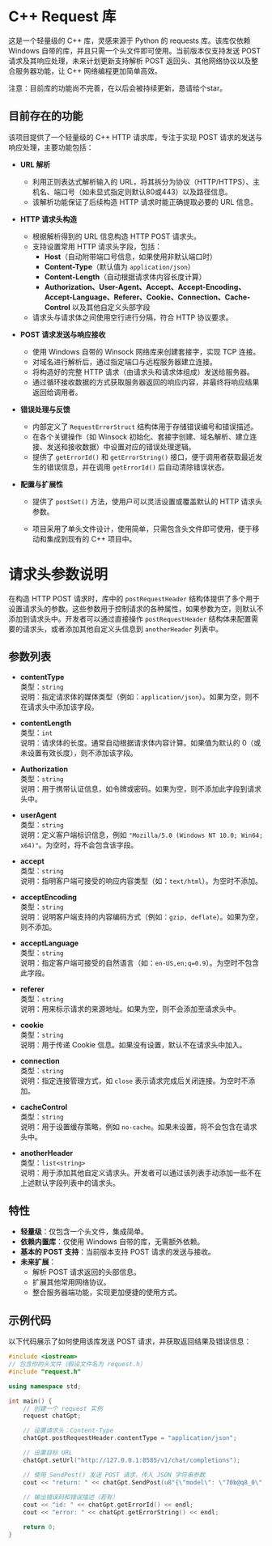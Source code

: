 # C++ Request 库

这是一个轻量级的 C++ 库，灵感来源于 Python 的 requests 库。该库仅依赖 Windows 自带的库，并且只需一个头文件即可使用。当前版本仅支持发送 POST 请求及其响应处理，未来计划更新支持解析 POST 返回头、其他网络协议以及整合服务器功能，让 C++ 网络编程更加简单高效。

注意：目前库的功能尚不完善，在以后会被持续更新，恳请给个star。

## 目前存在的功能

该项目提供了一个轻量级的 C++ HTTP 请求库，专注于实现 POST 请求的发送与响应处理，主要功能包括：

- **URL 解析**

  - 利用正则表达式解析输入的 URL，将其拆分为协议（HTTP/HTTPS）、主机名、端口号（如未显式指定则默认80或443）以及路径信息。
  - 该解析功能保证了后续构造 HTTP 请求时能正确提取必要的 URL 信息。

- **HTTP 请求头构造**

  - 根据解析得到的 URL 信息构造 HTTP POST 请求头。
  - 支持设置常用 HTTP 请求头字段，包括：
    - **Host**（自动附带端口号信息，如果使用非默认端口时）
    - **Content-Type**（默认值为 `application/json`）
    - **Content-Length**（自动根据请求体内容长度计算）
    - **Authorization、User-Agent、Accept、Accept-Encoding、Accept-Language、Referer、Cookie、Connection、Cache-Control** 以及其他自定义头部字段
  - 请求头与请求体之间使用空行进行分隔，符合 HTTP 协议要求。

- **POST 请求发送与响应接收**

  - 使用 Windows 自带的 Winsock 网络库来创建套接字，实现 TCP 连接。
  - 对域名进行解析后，通过指定端口与远程服务器建立连接。
  - 将构造好的完整 HTTP 请求（由请求头和请求体组成）发送给服务器。
  - 通过循环接收数据的方式获取服务器返回的响应内容，并最终将响应结果返回给调用者。

- **错误处理与反馈**

  - 内部定义了 `RequestErrorStruct` 结构体用于存储错误编号和错误描述。
  - 在各个关键操作（如 Winsock 初始化、套接字创建、域名解析、建立连接、发送和接收数据）中设置对应的错误处理逻辑。
  - 提供了 `getErrorId()` 和 `getErrorString()` 接口，便于调用者获取最近发生的错误信息，并在调用 `getErrorId()` 后自动清除错误状态。

- **配置与扩展性**

  - 提供了 `postSet()` 方法，使用户可以灵活设置或覆盖默认的 HTTP 请求头参数。

  - 项目采用了单头文件设计，使用简单，只需包含头文件即可使用，便于移动和集成到现有的 C++ 项目中。

    

# 请求头参数说明

在构造 HTTP POST 请求时，库中的 `postRequestHeader` 结构体提供了多个用于设置请求头的参数。这些参数用于控制请求的各种属性，如果参数为空，则默认不添加到请求头中。开发者可以通过直接操作 `postRequestHeader` 结构体来配置需要的请求头，或者添加其他自定义头信息到 `anotherHeader` 列表中。

## 参数列表

- **contentType**  
  类型：`string`  
  说明：指定请求体的媒体类型（例如：`application/json`）。如果为空，则不在请求头中添加该字段。

- **contentLength**  
  类型：`int`  
  说明：请求体的长度。通常自动根据请求体内容计算。如果值为默认的 0（或未设置有效长度），则不添加该字段。

- **Authorization**  
  类型：`string`  
  说明：用于携带认证信息，如令牌或密码。如果为空，则不添加此字段到请求头中。

- **userAgent**  
  类型：`string`  
  说明：定义客户端标识信息，例如 `"Mozilla/5.0 (Windows NT 10.0; Win64; x64)"`。为空时，将不会包含该字段。

- **accept**  
  类型：`string`  
  说明：指明客户端可接受的响应内容类型（如：`text/html`）。为空时不添加。

- **acceptEncoding**  
  类型：`string`  
  说明：说明客户端支持的内容编码方式（例如：`gzip, deflate`）。如果为空，则不添加。

- **acceptLanguage**  
  类型：`string`  
  说明：指定客户端可接受的自然语言（如：`en-US,en;q=0.9`）。为空时不包含此字段。

- **referer**  
  类型：`string`  
  说明：用来标示请求的来源地址。如果为空，则不会添加至请求头中。

- **cookie**  
  类型：`string`  
  说明：用于传递 Cookie 信息。如果没有设置，默认不在请求头中加入。

- **connection**  
  类型：`string`  
  说明：指定连接管理方式，如 `close` 表示请求完成后关闭连接。为空时不添加。

- **cacheControl**  
  类型：`string`  
  说明：用于设置缓存策略，例如 `no-cache`。如果未设置，将不会包含在请求头中。

- **anotherHeader**  
  类型：`list<string>`  
  说明：用于添加其他自定义请求头。开发者可以通过该列表手动添加一些不在上述默认字段列表中的请求头。

## 特性

- **轻量级**：仅包含一个头文件，集成简单。
- **依赖内置库**：仅使用 Windows 自带的库，无需额外依赖。
- **基本的 POST 支持**：当前版本支持 POST 请求的发送与接收。
- **未来扩展**：
  - 解析 POST 请求返回的头部信息。
  - 扩展其他常用网络协议。
  - 整合服务器端功能，实现更加便捷的使用方式。

## 示例代码

以下代码展示了如何使用该库发送 POST 请求，并获取返回结果及错误信息：

```cpp
#include <iostream>
// 包含你的头文件（假设文件名为 request.h）
#include "request.h"

using namespace std;

int main() {
    // 创建一个 request 实例
    request chatGpt;

    // 设置请求头：Content-Type
    chatGpt.postRequestHeader.contentType = "application/json";

    // 设置目标 URL
    chatGpt.setUrl("http://127.0.0.1:8585/v1/chat/completions");

    // 使用 SendPost() 发送 POST 请求，传入 JSON 字符串参数
    cout << "return: " << chatGpt.SendPost(u8"{\"model\": \"70b@q8_0\",\"prompt\" : \"Once upon a time\",\"messages\": [ { \"role\": \"user\", \"content\" : \"\" } ],\"max_tokens\" : 50,\"temperature\" : 0.7}") << endl;
    
    // 输出错误码和错误描述（若有）
    cout << "id: " << chatGpt.getErrorId() << endl;
    cout << "error: " << chatGpt.getErrorString() << endl;

    return 0;
}
```
